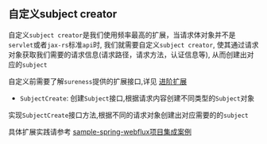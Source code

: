 ## 自定义subject creator    

自定义`subject creator`是我们使用频率最高的扩展，当请求体对象并不是`servlet`或者`jax-rs`标准`api`时, 我们就需要自定义`subject creator`, 
使其通过请求对象获取我们需要的请求信息(请求路径，请求方法，认证信息等), 从而创建出对应的`subject`  

自定义前需要了解`sureness`提供的扩展接口,详见 [进阶扩展](cn/extend-point.md)  

- `SubjectCreate`: 创建`Subject`接口,根据请求内容创建不同类型的`Subject`对象 

实现`SubjectCreate`接口方法,根据不同的请求对象创建出对应需要的的`subject`  

具体扩展实践请参考 [sample-spring-webflux项目集成案例](cn/sample-spring-webflux.md)      